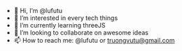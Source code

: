 - 👋 Hi, I’m @lufutu
- 👀 I’m interested in every tech things
- 🌱 I’m currently learning threeJS
- 💞️ I’m looking to collaborate on awesome ideas
- 📫 How to reach me: @lufutu or truongvutu@gmail.com


